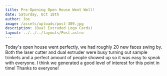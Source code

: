 ```yaml
---
title: Pre-Opening Open House Went Well!
date: Saturday, Oct 18th
author: Joe
image: /assets/uploads/post-309.jpg
description: (Dual Extruded Logo Cards)
layout: ../../../layouts/Post.astro
---
```


Today's open house went perfectly, we had roughly 20 new faces swing by.  Both the laser cutter and dual extruder were busy turning out sample trinkets and a perfect amount of people showed up so it was easy to speak with everyone.  I think we generated a good level of interest for this point in time!   Thanks to everyone!
